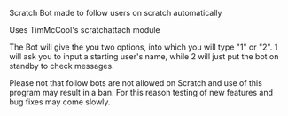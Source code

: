 Scratch Bot made to follow users on scratch automatically

Uses TimMcCool's scratchattach module

The Bot will give the you two options, into which you will type "1" or "2". 1 will ask you to input a starting user's name, while 2 will just put the bot on standby to check messages.

Please not that follow bots are not allowed on Scratch and use of this program may result in a ban. For this reason testing of new features and bug fixes may come slowly.
